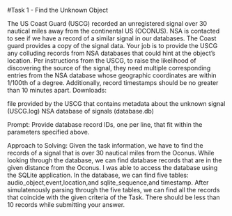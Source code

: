 #Task 1 - Find the Unknown Object 

The US Coast Guard (USCG) recorded an unregistered signal over 30 nautical miles away from the continental US (OCONUS). NSA is contacted to see if we have a record of a similar signal in our databases. 
The Coast guard provides a copy of the signal data. Your job is to provide the USCG any colluding records from NSA databases that could hint at the object’s location.
Per instructions from the USCG, to raise the likelihood of discovering the source of the signal, they need multiple corresponding entries from the NSA database whose geographic coordinates are within 1/100th of a degree. 
Additionally, record timestamps should be no greater than 10 minutes apart.
Downloads:

file provided by the USCG that contains metadata about the unknown signal (USCG.log)
NSA database of signals (database.db)

Prompt:
Provide database record IDs, one per line, that fit within the parameters specified above.

Approach to Solving: 
Given the task information, we have to find the records of a signal that is over 30 nautical miles from the Oconus. While looking through the database, we can find database records that are in the given distance from the Oconus. I was able to access the database using the SQLite application. In the database, we can find five tables: audio_object,event,location,and sqlite_sequence,and timestamp. 
After simulatenously parsing through the five tables, we can find all the records that coincide with the given criteria of the Task. There should be less than 10 records while submitting your answer. 
